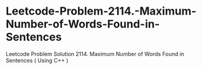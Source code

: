 # Leetcode-Problem-2114.-Maximum-Number-of-Words-Found-in-Sentences
Leetcode Problem Solution 2114. Maximum Number of Words Found in Sentences ( Using C++ )
